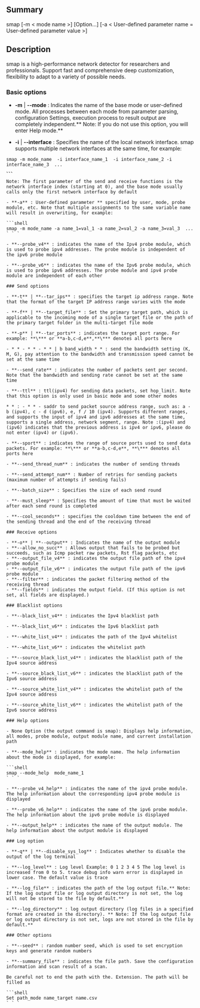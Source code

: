 ## Summary

smap [-m < mode name >] [Option...] [-a < User-defined parameter name = User-defined parameter value >]

## Description

smap is a high-performance network detector for researchers and professionals. Support fast and comprehensive deep customization, flexibility to adapt to a variety of possible needs.

### Basic options

- **-m** | **--mode** : Indicates the name of the base mode or user-defined mode. All processes between each mode from parameter parsing, configuration Settings, execution process to result output are completely independent.** Note: If you do not use this option, you will enter Help mode.**

- **-i** | **--interface** : Specifies the name of the local network interface. smap supports multiple network interfaces at the same time, for example:

```shell
smap -m mode_name  -i interface_name_1  -i interface_name_2 -i interface_name_3  ...
、、、

Note: The first parameter of the send and receive functions is the network interface index (starting at 0), and the base mode usually calls only the first network interface by default

- **-a** : User-defined parameter ** specified by user, mode, probe module, etc. Note that multiple assignments to the same variable name will result in overwriting, for example:

```shell
smap -m mode_name -a name_1=val_1 -a name_2=val_2 -a name_3=val_3  ...
` ` `

- **--probe_v4** : indicates the name of the Ipv4 probe module, which is used to probe ipv4 addresses. The probe module is independent of the ipv6 probe module

- **--probe_v6** : indicates the name of the Ipv6 probe module, which is used to probe ipv6 addresses. The probe module and ipv4 probe module are independent of each other

### Send options

- **-t** | **--tar_ips** : specifies the target ip address range. Note that the format of the target IP address range varies with the mode

- **-f** | **--target_file** : Set the primary target path, which is applicable to the incoming mode of a single target file or the path of the primary target folder in the multi-target file mode

- **-p** | **--tar_ports** : indicates the target port range. For example: **\*** or **a-b,c-d,e**,**\*** denotes all ports here

- * * - * * - * * | b band_width * * : send the bandwidth setting (K, M, G), pay attention to the bandwidth and transmission speed cannot be set at the same time

- **--send_rate** : indicates the number of packets sent per second. Note that the bandwidth and sending rate cannot be set at the same time

- **--ttl** : ttl(ipv4) for sending data packets, set hop_limit. Note that this option is only used in basic mode and some other modes

* * : - * * - saddr to send packet source address range, such as: a - b (ipv4), c - d (ipv6), e, f / 10 (ipv4). Supports different ranges, and supports the input of ipv4 and ipv6 addresses at the same time, supports a single address, network segment, range. Note :(ipv4) and (ipv6) indicates that the previous address is ipv4 or ipv6, please do not enter (ipv4) or (ipv6).

- **--sport** : indicates the range of source ports used to send data packets. For example: **\*** or **a-b,c-d,e**, **\*** denotes all ports here

- **--send_thread_num** : indicates the number of sending threads

- **--send_attempt_num** : Number of retries for sending packets (maximum number of attempts if sending fails)

- **--batch_size** : Specifies the size of each send round

- **--must_sleep** : Specifies the amount of time that must be waited after each send round is completed

- **--cool_seconds** : specifies the cooldown time between the end of the sending thread and the end of the receiving thread

### Receive options

- **-o** | **--output** : Indicates the name of the output module
- **--allow_no_succ** : Allows output that fails to be probed but succeeds, such as Icmp packet raw packets, Rst flag packets, etc
- **--output_file_v4** : indicates the output file path of the ipv4 probe module
- **--output_file_v6** : indicates the output file path of the ipv6 probe module
- **--filter** : indicates the packet filtering method of the receiving thread
- **--fields** : indicates the output field. (If this option is not set, all fields are displayed.)

### Blacklist options

- **--black_list_v4** : indicates the Ipv4 blacklist path

- **--black_list_v6** : indicates the Ipv6 blacklist path

- **--white_list_v4** : indicates the path of the Ipv4 whitelist

- **--white_list_v6** : indicates the whitelist path

- **--source_black_list_v4** : indicates the blacklist path of the Ipv4 source address

- **--source_black_list_v6** : indicates the blacklist path of the Ipv6 source address

- **--source_white_list_v4** : indicates the whitelist path of the Ipv4 source address

- **--source_white_list_v6** : indicates the whitelist path of the Ipv6 source address

### Help options

- None Option (the output command is smap): Displays help information, all modes, probe module, output module name, and current installation path

- **--mode_help** : indicates the mode name. The help information about the mode is displayed, for example:

```shell
smap --mode_help  mode_name_1
` ` `

- **--probe_v4_help** : indicates the name of the ipv4 probe module. The help information about the corresponding ipv4 probe module is displayed

- **--probe_v6_help** : indicates the name of the ipv6 probe module. The help information about the ipv6 probe module is displayed

- **--output_help** : indicates the name of the output module. The help information about the output module is displayed

### Log option

- **-q** | **--disable_sys_log** : Indicates whether to disable the output of the log terminal

- **--log_level** : Log level Example: 0 1 2 3 4 5 The log level is increased from 0 to 5. trace debug info warn error is displayed in lower case. The default value is trace

- **--log_file** : indicates the path of the log output file.** Note: If the log output file or log output directory is not set, the log will not be stored to the file by default.**

- **--log_directory** : log output directory (log files in a specified format are created in the directory). ** Note: If the log output file or log output directory is not set, logs are not stored in the file by default.**

### Other options

- **--seed** : random number seed, which is used to set encryption keys and generate random numbers

- **--summary_file** : indicates the file path. Save the configuration information and scan result of a scan.

Be careful not to end the path with the. Extension. The path will be filled as

```shell
Set path_mode name_target name.csv
` ` `
